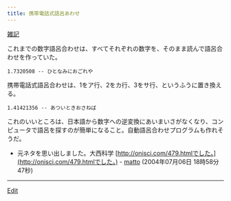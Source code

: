```yaml
---
title: 携帯電話式語呂あわせ
---
```

[雑記](/雑記)

これまでの数字語呂合わせは、すべてそれぞれの数字を、そのまま読んで語呂合わせを作っていた。

```
1.7320508 -- ひとなみにおごれや
```
携帯電話式語呂合わせは、1をア行、2をカ行、3をサ行、というふうに置き換える。

```
1.41421356 -- あついときおさねば
```
これのいいところは、日本語から数字への逆変換にあいまいさがなくなり、コンピュータで語呂を探すのが簡単になること。自動語呂合わせプログラムも作れそうだ。

* 元ネタを思い出しました。大西科学 [http://onisci.com/479.htmlでした。](http://onisci.com/479.htmlでした。) - [matto](/matto) (2004年07月06日 18時58分47秒)
<!--  -->


----

[Edit](https://github.com/vitroid/vitroid.github.io/edit/master/MD/携帯電話式語呂あわせ.md)

